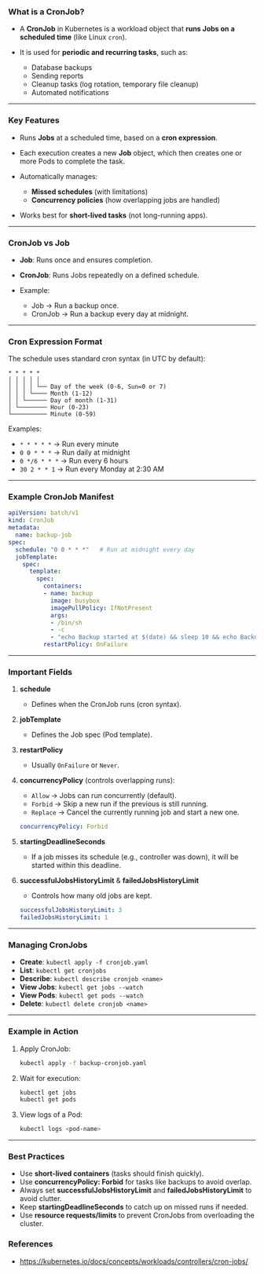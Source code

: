 
### What is a CronJob?

* A **CronJob** in Kubernetes is a workload object that **runs Jobs on a scheduled time** (like Linux `cron`).
* It is used for **periodic and recurring tasks**, such as:

  * Database backups
  * Sending reports
  * Cleanup tasks (log rotation, temporary file cleanup)
  * Automated notifications

---

### Key Features

* Runs **Jobs** at a scheduled time, based on a **cron expression**.
* Each execution creates a new **Job** object, which then creates one or more Pods to complete the task.
* Automatically manages:

  * **Missed schedules** (with limitations)
  * **Concurrency policies** (how overlapping jobs are handled)
* Works best for **short-lived tasks** (not long-running apps).

---

### CronJob vs Job

* **Job**: Runs once and ensures completion.
* **CronJob**: Runs Jobs repeatedly on a defined schedule.
* Example:

  * Job → Run a backup once.
  * CronJob → Run a backup every day at midnight.

---

### Cron Expression Format

The schedule uses standard cron syntax (in UTC by default):

```
* * * * *
│ │ │ │ │
│ │ │ │ └── Day of the week (0-6, Sun=0 or 7)
│ │ │ └──── Month (1-12)
│ │ └────── Day of month (1-31)
│ └──────── Hour (0-23)
└────────── Minute (0-59)
```

Examples:

* `* * * * *` → Run every minute
* `0 0 * * *` → Run daily at midnight
* `0 */6 * * *` → Run every 6 hours
* `30 2 * * 1` → Run every Monday at 2:30 AM

---

### Example CronJob Manifest

```yaml
apiVersion: batch/v1
kind: CronJob
metadata:
  name: backup-job
spec:
  schedule: "0 0 * * *"   # Run at midnight every day
  jobTemplate:
    spec:
      template:
        spec:
          containers:
          - name: backup
            image: busybox
            imagePullPolicy: IfNotPresent
            args:
            - /bin/sh
            - -c
            - "echo Backup started at $(date) && sleep 10 && echo Backup finished at $(date)"
          restartPolicy: OnFailure
```

---

### Important Fields

1. **schedule**

   * Defines when the CronJob runs (cron syntax).

2. **jobTemplate**

   * Defines the Job spec (Pod template).

3. **restartPolicy**

   * Usually `OnFailure` or `Never`.

4. **concurrencyPolicy** (controls overlapping runs):

   * `Allow` → Jobs can run concurrently (default).
   * `Forbid` → Skip a new run if the previous is still running.
   * `Replace` → Cancel the currently running job and start a new one.

   ```yaml
   concurrencyPolicy: Forbid
   ```

5. **startingDeadlineSeconds**

   * If a job misses its schedule (e.g., controller was down), it will be started within this deadline.

6. **successfulJobsHistoryLimit** & **failedJobsHistoryLimit**

   * Controls how many old jobs are kept.

   ```yaml
   successfulJobsHistoryLimit: 3
   failedJobsHistoryLimit: 1
   ```

---

### Managing CronJobs

* **Create**: `kubectl apply -f cronjob.yaml`
* **List**: `kubectl get cronjobs`
* **Describe**: `kubectl describe cronjob <name>`
* **View Jobs**: `kubectl get jobs --watch`
* **View Pods**: `kubectl get pods --watch`
* **Delete**: `kubectl delete cronjob <name>`

---

### Example in Action

1. Apply CronJob:

   ```sh
   kubectl apply -f backup-cronjob.yaml
   ```
2. Wait for execution:

   ```sh
   kubectl get jobs
   kubectl get pods
   ```
3. View logs of a Pod:

   ```sh
   kubectl logs <pod-name>
   ```

---

### Best Practices

* Use **short-lived containers** (tasks should finish quickly).
* Use **concurrencyPolicy: Forbid** for tasks like backups to avoid overlap.
* Always set **successfulJobsHistoryLimit** and **failedJobsHistoryLimit** to avoid clutter.
* Keep **startingDeadlineSeconds** to catch up on missed runs if needed.
* Use **resource requests/limits** to prevent CronJobs from overloading the cluster.

### References
- https://kubernetes.io/docs/concepts/workloads/controllers/cron-jobs/
